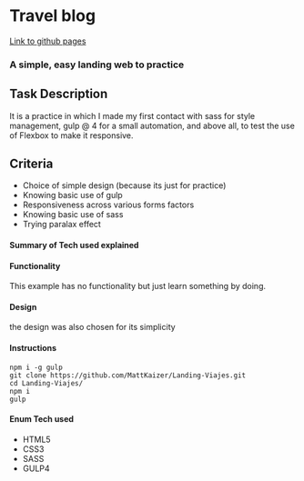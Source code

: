 # Travel blog

[Link to github pages ](https://mattkaizer.github.io/Landing-Viajes/)

### A simple, easy landing web to practice

## Task Description

It is a practice in which I made my first contact with sass for style management, gulp @ 4 for a small automation, and above all, to test the use of Flexbox to make it responsive.

## Criteria

* Choice of simple design (because its just for practice)
* Knowing basic use of gulp
* Responsiveness across various forms factors
* Knowing basic use of sass
* Trying paralax effect

#### Summary of Tech used explained



#### Functionality

This example has no functionality but just learn something by doing.

#### Design

the design was also chosen for its simplicity

#### Instructions
~~~
npm i -g gulp
git clone https://github.com/MattKaizer/Landing-Viajes.git
cd Landing-Viajes/
npm i
gulp
~~~

#### Enum Tech used

* HTML5
* CSS3
* SASS
* GULP4


